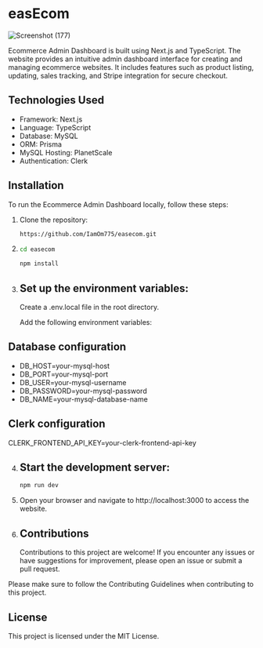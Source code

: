 # easEcom

![Screenshot (177)](https://github.com/IamOm775/easecom/assets/95044230/3b985b8a-dbac-4d49-880d-6fb3c15f1558)


Ecommerce Admin Dashboard is built using Next.js and TypeScript. The website provides an intuitive admin dashboard interface for creating and managing ecommerce websites. It includes features such as product listing, updating, sales tracking, and Stripe integration for secure checkout.

## Technologies Used

- Framework: Next.js
- Language: TypeScript 
- Database: MySQL
- ORM: Prisma
- MySQL Hosting: PlanetScale
- Authentication: Clerk

## Installation

To run the Ecommerce Admin Dashboard locally, follow these steps:

1. Clone the repository:

   ```bash
   https://github.com/IamOm775/easecom.git
   
2. ```bash
   cd easecom
   ```
   ```bash
   npm install
   ```
   
3. ## Set up the environment variables:

   Create a .env.local file in the root directory.

   Add the following environment variables:

## Database configuration
   - DB_HOST=your-mysql-host
   - DB_PORT=your-mysql-port
   - DB_USER=your-mysql-username
   - DB_PASSWORD=your-mysql-password
   - DB_NAME=your-mysql-database-name

## Clerk configuration
CLERK_FRONTEND_API_KEY=your-clerk-frontend-api-key

4. ## Start the development server:
   ```bash
   npm run dev
5.  Open your browser and navigate to http://localhost:3000 to access the website.

6. ## Contributions
   Contributions to this project are welcome! If you encounter any issues or have suggestions for improvement, please open an issue or submit a pull request.

Please make sure to follow the Contributing Guidelines when contributing to this project.

## License
This project is licensed under the MIT License.

